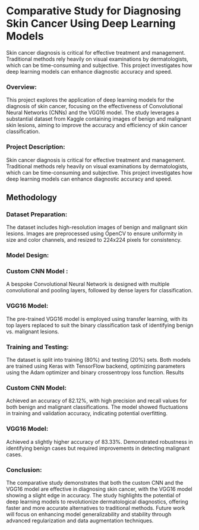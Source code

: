 # Comparative Study for Diagnosing Skin Cancer Using Deep Learning Models
Skin cancer diagnosis is critical for effective treatment and management. Traditional methods rely heavily on visual examinations by dermatologists, which can be time-consuming and subjective. This project investigates how deep learning models can enhance diagnostic accuracy and speed.

### Overview:
This project explores the application of deep learning models for the diagnosis of skin cancer, focusing on the effectiveness of Convolutional Neural Networks (CNNs) and the VGG16 model. The study leverages a substantial dataset from Kaggle containing images of benign and malignant skin lesions, aiming to improve the accuracy and efficiency of skin cancer classification.

### Project Description:
Skin cancer diagnosis is critical for effective treatment and management. Traditional methods rely heavily on visual examinations by dermatologists, which can be time-consuming and subjective. This project investigates how deep learning models can enhance diagnostic accuracy and speed.

## Methodology
### Dataset Preparation:

The dataset includes high-resolution images of benign and malignant skin lesions.
Images are preprocessed using OpenCV to ensure uniformity in size and color channels, and resized to 224x224 pixels for consistency.
### Model Design:

### Custom CNN Model :
A bespoke Convolutional Neural Network is designed with multiple convolutional and pooling layers, followed by dense layers for classification.
### VGG16 Model:
The pre-trained VGG16 model is employed using transfer learning, with its top layers replaced to suit the binary classification task of identifying benign vs. malignant lesions.

### Training and Testing:

The dataset is split into training (80%) and testing (20%) sets.
Both models are trained using Keras with TensorFlow backend, optimizing parameters using the Adam optimizer and binary crossentropy loss function.
Results
### Custom CNN Model:

Achieved an accuracy of 82.12%, with high precision and recall values for both benign and malignant classifications.
The model showed fluctuations in training and validation accuracy, indicating potential overfitting.
### VGG16 Model:

Achieved a slightly higher accuracy of 83.33%.
Demonstrated robustness in identifying benign cases but required improvements in detecting malignant cases.
### Conclusion:
The comparative study demonstrates that both the custom CNN and the VGG16 model are effective in diagnosing skin cancer, with the VGG16 model showing a slight edge in accuracy. The study highlights the potential of deep learning models to revolutionize dermatological diagnostics, offering faster and more accurate alternatives to traditional methods. Future work will focus on enhancing model generalizability and stability through advanced regularization and data augmentation techniques.
